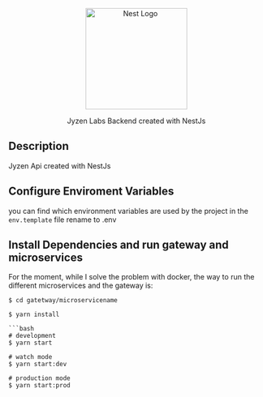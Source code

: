 <p align="center">
  <a href="http://nestjs.com/" target="blank"><img src="https://nestjs.com/img/logo-small.svg" width="200" alt="Nest Logo" /></a>
</p>

[circleci-image]: https://img.shields.io/circleci/build/github/nestjs/nest/master?token=abc123def456
[circleci-url]: https://circleci.com/gh/nestjs/nest

  <p align="center">Jyzen Labs Backend created with NestJs</p>
    <p align="center">
</p>

## Description

Jyzen Api created with NestJs

## Configure Enviroment Variables

you can find which environment variables are used by the project in the `env.template` file
rename to .env

## Install Dependencies and run gateway and microservices

For the moment, while I solve the problem with docker, the way to run the different microservices and the gateway is:

````
$ cd gatetway/microservicename

$ yarn install

```bash
# development
$ yarn start

# watch mode
$ yarn start:dev

# production mode
$ yarn start:prod
````

